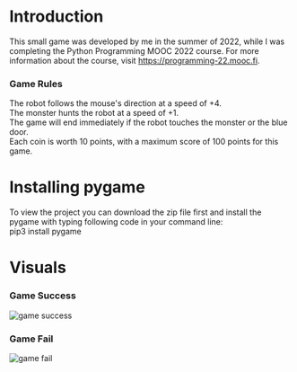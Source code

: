 # Introduction
This small game was developed by me in the summer of 2022, while I was completing the Python Programming MOOC 2022 course. For more information about the course, visit https://programming-22.mooc.fi.

### Game Rules
The robot follows the mouse's direction at a speed of +4.<br>
The monster hunts the robot at a speed of +1.<br>
The game will end immediately if the robot touches the monster or the blue door.<br>
Each coin is worth 10 points, with a maximum score of 100 points for this game.


# Installing pygame
To view the project you can download the zip file first and install the pygame with typing following code in your command line:<br>
pip3 install pygame


# Visuals

### Game Success
![game success](https://github.com/qian-27/Python-Own-Game/assets/83451817/4394fecc-4fb3-4cd5-8c6c-ca85c4260b42)

### Game Fail
![game fail](https://github.com/qian-27/Python-Own-Game/assets/83451817/27a84c1e-1acb-449a-b3e2-6cfd796959c7)
